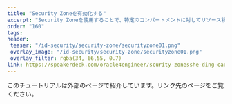 ```yaml
---
title: "Security Zoneを有効化する"
excerpt: "Security Zoneを使用することで、特定のコンパートメントに対してリソース移動やパブリック・アクセスなどを禁止するような制限をかけることができます。例えば、機密性の高いデータが保管されたOracle Databaseやコンピュートインスタンス、ストレージのあるコンパートメントに対して厳格なアクセス管理、操作制限を実装することで、情報漏洩などに繋がるセキュリティリスクの抑止にお役立ていただけます。"
order: "160"
tags:
header:
 teaser: "/id-security/security-zone/securityzone01.png"
 overlay_image: "/id-security/security-zone/securityzone01.png"
 overlay_filter: rgba(34, 66,55, 0.7)
link: https://speakerdeck.com/oracle4engineer/scurity-zonesshe-ding-cao-zuo-gaido
---
```

このチュートリアルは外部のページで紹介しています。リンク先のページをご覧ください。